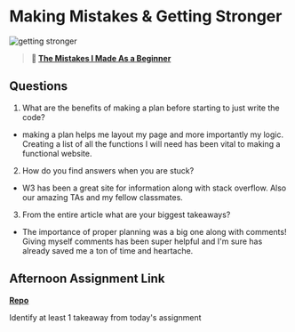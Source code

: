 # Making Mistakes & Getting Stronger

![getting stronger](https://bcw.blob.core.windows.net/public/img/lesson-images/js-bootcamp-logo.jpg)

> **📖 [The Mistakes I Made As a Beginner](https://codeworksacademy.com/fs-student-guide/resources/wk2/06-Coding-Mistakes)**

## Questions

1. What are the benefits of making a plan before starting to just write the code?

- making a plan helps me layout my page and more importantly my logic. Creating a list of all the functions I will need has been vital to making a functional website.

2. How do you find answers when you are stuck?

- W3 has been a great site for information along with stack overflow. Also our amazing TAs and my fellow classmates.

3. From the entire article what are your biggest takeaways?

- The importance of proper planning was a big one along with comments! Giving myself comments has been super helpful and I'm sure has already saved me a ton of time and heartache.

## Afternoon Assignment Link

**[Repo](https://github.com/CoelAllen/boss-fight)**

Identify at least 1 takeaway from today's assignment
